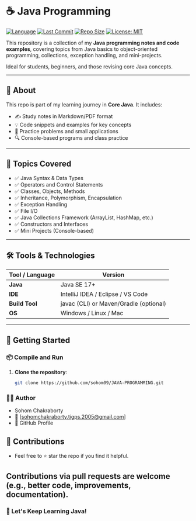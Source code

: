# ☕ Java Programming

[![Language](https://img.shields.io/github/languages/top/sohom09/JAVA-PROGRAMMING)](https://github.com/sohom09/JAVA-PROGRAMMING)
[![Last Commit](https://img.shields.io/github/last-commit/sohom09/JAVA-PROGRAMMING)](https://github.com/sohom09/JAVA-PROGRAMMING)
[![Repo Size](https://img.shields.io/github/repo-size/sohom09/JAVA-PROGRAMMING)](https://github.com/sohom09/JAVA-PROGRAMMING)
[![License: MIT](https://img.shields.io/badge/License-MIT-yellow.svg)](LICENSE)

This repository is a collection of my **Java programming notes and code examples**, covering topics from Java basics to object-oriented programming, collections, exception handling, and mini-projects.

Ideal for students, beginners, and those revising core Java concepts.

---

## 📘 About

This repo is part of my learning journey in **Core Java**. It includes:

- ✍️ Study notes in Markdown/PDF format  
- 💡 Code snippets and examples for key concepts  
- 🧪 Practice problems and small applications  
- 🔍 Console-based programs and class practice

---

## 🧠 Topics Covered

- ✅ Java Syntax & Data Types
- ✅ Operators and Control Statements
- ✅ Classes, Objects, Methods
- ✅ Inheritance, Polymorphism, Encapsulation
- ✅ Exception Handling
- ✅ File I/O
- ✅ Java Collections Framework (ArrayList, HashMap, etc.)
- ✅ Constructors and Interfaces
- ✅ Mini Projects (Console-based)

---

## 🛠 Tools & Technologies

| Tool / Language | Version         |
|------------------|------------------|
| **Java**         | Java SE 17+      |
| **IDE**          | IntelliJ IDEA / Eclipse / VS Code |
| **Build Tool**   | javac (CLI) or Maven/Gradle (optional) |
| **OS**           | Windows / Linux / Mac |

---
## 🚀 Getting Started

### 📦 Compile and Run

1. **Clone the repository**:
   ```bash
   git clone https://github.com/sohom09/JAVA-PROGRAMMING.git

### 👨‍💻 Author
- Sohom Chakraborty
- 📧 [sohomchakraborty.tigps.2005@gmail.com]
- 🔗 GitHub Profile

## 🌟 Contributions
- Feel free to ⭐ star the repo if you find it helpful.

## Contributions via pull requests are welcome (e.g., better code, improvements, documentation).

### 💬 Let's Keep Learning Java!



